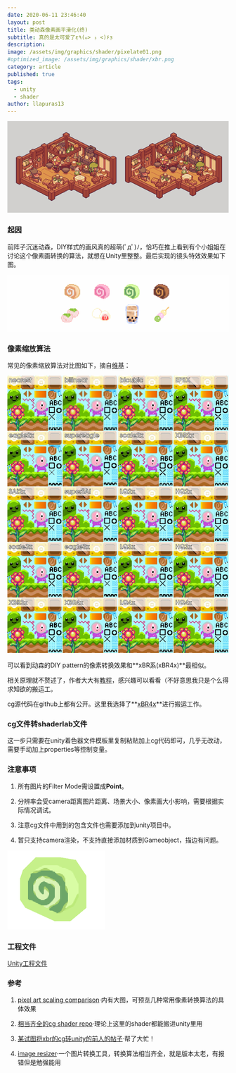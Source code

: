 ```yaml
---
date: 2020-06-11 23:46:40
layout: post
title: 类动森像素画平滑化(终)
subtitle: 真的是太可爱了ε٩(๑> ₃ <)۶з
description: 
image: /assets/img/graphics/shader/pixelate01.png
#optimized_image: /assets/img/graphics/shader/xbr.png
category: article
published: true
tags:
  - unity
  - shader
author: llapuras13
---
```



![](/assets/img/graphics/shader/pixelate01.png)


### 起因

前阵子沉迷动森，DIY样式的画风真的超萌(ﾟдﾟ)ﾉ，恰巧在推上看到有个小姐姐在讨论这个像素画转换的算法，就想在Unity里整整。最后实现的镜头特效效果如下图。

![](/assets/img/graphics/shader/pixelate.gif)

### 像素缩放算法

常见的像素缩放算法对比图如下，摘自[维基](https://en.wikipedia.org/wiki/Pixel-art_scaling_algorithms)：

![](/assets/img/graphics/shader/xbr1.jpg)

可以看到动森的DIY pattern的像素转换效果和**xBR系(xBR4x)**最相似。

相关原理就不赘述了，作者大大有[教程](https://forums.libretro.com/t/xbr-algorithm-tutorial/123)，感兴趣可以看看（不好意思我只是个么得求知欲的搬运工。

cg源代码在github上都有公开。这里我选择了**[xBR4x](https://github.com/libretro/common-shaders/blob/master/xbrz/shaders/4xbrz.cg)**进行搬运工作。


### cg文件转shaderlab文件

这一步只需要在unity着色器文件模板里复制粘贴加上cg代码即可，几乎无改动，需要手动加上properties等控制变量。


### 注意事项

1. 所有图片的Filter Mode需设置成**Point**。

2. 分辨率会受camera距离图片距离、场景大小、像素画大小影响，需要根据实际情况调试。

3. 注意cg文件中用到的包含文件也需要添加到unity项目中。

4. 暂只支持camera渲染，不支持直接添加材质到Gameobject，描边有问题。

![](/assets/img/graphics/shader/xbrtodo01.png)


### 工程文件

[Unity工程文件](https://github.com/llapuras/XbrShader)

### 参考

1. [pixel art scaling comparison](https://www.unindented.org/blog/pixel-art-scaling-comparison-part-2/)·内有大图，可预览几种常用像素转换算法的具体效果

2. [相当齐全的cg shader repo](https://github.com/libretro/common-shaders)·理论上这里的shader都能搬进unity里用

3. [某试图将xbr的cg转unity的前人的帖子](http://forum.unity3d.com/threads/how-to-copy-paste-a-cg-shader-found-on-the-internet-in-unity.334772/#post-2181555)·帮了大忙！

4. [image resizer](https://code.google.com/archive/p/2dimagefilter/downloads)·一个图片转换工具，转换算法相当齐全，就是版本太老，有报错但是勉强能用

